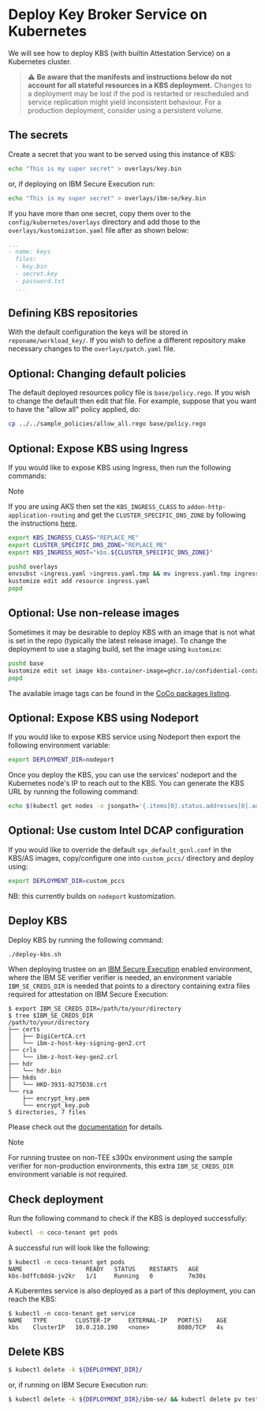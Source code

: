 # Deploy Key Broker Service on Kubernetes

We will see how to deploy KBS (with builtin Attestation Service) on a Kubernetes cluster.

> :warning: **Be aware that the manifests and instructions below do not account for all stateful resources in a KBS deployment.** Changes to a deployment may be lost if the pod is restarted or rescheduled and service replication might yield inconsistent behaviour. For a production deployment, consider using a persistent volume.

## The secrets

Create a secret that you want to be served using this instance of KBS:

```bash
echo "This is my super secret" > overlays/key.bin
```
or, if deploying on IBM Secure Execution run:
```bash
echo "This is my super secret" > overlays/ibm-se/key.bin
```

If you have more than one secret, copy them over to the `config/kubernetes/overlays` directory and add those to the `overlays/kustomization.yaml` file after as shown below:

```yaml
...
- name: keys
  files:
  - key.bin
  - secret.key
  - password.txt
  ...
```

## Defining KBS repositories

With the default configuration the keys will be stored in `reponame/workload_key/`. If you wish to define a different repository make necessary changes to the `overlays/patch.yaml` file.

## Optional: Changing default policies

The default deployed resources policy file is `base/policy.rego`. If you wish to change the default then edit that file. For example, suppose that you want to have the "allow all" policy applied, do:

```bash
cp ../../sample_policies/allow_all.rego base/policy.rego
```

## Optional: Expose KBS using Ingress

If you would like to expose KBS using Ingress, then run the following commands:

> [!NOTE]
> If you are using AKS then set the `KBS_INGRESS_CLASS` to `addon-http-application-routing` and get the `CLUSTER_SPECIFIC_DNS_ZONE` by following the instructions [here](https://learn.microsoft.com/en-us/azure/aks/http-application-routing#enable-http-application-routing).

```bash
export KBS_INGRESS_CLASS="REPLACE_ME"
export CLUSTER_SPECIFIC_DNS_ZONE="REPLACE_ME"
export KBS_INGRESS_HOST="kbs.${CLUSTER_SPECIFIC_DNS_ZONE}"

pushd overlays
envsubst <ingress.yaml >ingress.yaml.tmp && mv ingress.yaml.tmp ingress.yaml
kustomize edit add resource ingress.yaml
popd
```

## Optional: Use non-release images

Sometimes it may be desirable to deploy KBS with an image that is not what is set in the repo (typically
the latest release image). To change the deployment to use a staging build, set the image using `kustomize`:

```bash
pushd base
kustomize edit set image kbs-container-image=ghcr.io/confidential-containers/staged-images/kbs:65ee7e1acccd13dcb515058e71c5f8bfb4281e35
popd
```

The available image tags can be found in the [CoCo packages listing](https://github.com/orgs/confidential-containers/packages?repo_name=trustee).

## Optional: Expose KBS using Nodeport

If you would like to expose KBS service using Nodeport then export the following environment variable:

```bash
export DEPLOYMENT_DIR=nodeport
```

Once you deploy the KBS, you can use the services' nodeport and the Kubernetes node's IP to reach out to the KBS. You can generate the KBS URL by running the following command:

```bash
echo $(kubectl get nodes -o jsonpath='{.items[0].status.addresses[0].address}'):$(kubectl get svc kbs -n coco-tenant -o jsonpath='{.spec.ports[0].nodePort}')
```

## Optional: Use custom Intel DCAP configuration

If you would like to override the default `sgx_default_qcnl.conf` in the KBS/AS images, copy/configure one into `custom_pccs/` directory and deploy using:

```bash
export DEPLOYMENT_DIR=custom_pccs
```

NB: this currently builds on `nodeport` kustomization.

## Deploy KBS

Deploy KBS by running the following command:

```bash
./deploy-kbs.sh
```

When deploying trustee on an [IBM Secure Execution](https://www.ibm.com/docs/en/linux-on-systems?topic=management-secure-execution)
enabled environment, where the IBM SE verifier verifier is needed,
an environment variable `IBM_SE_CREDS_DIR` is needed that points to a directory containing extra files required for
attestation on IBM Secure Execution:

```
$ export IBM_SE_CREDS_DIR=/path/to/your/directory
$ tree $IBM_SE_CREDS_DIR
/path/to/your/directory
├── certs
│   ├── DigiCertCA.crt
│   └── ibm-z-host-key-signing-gen2.crt
├── crls
│   └── ibm-z-host-key-gen2.crl
├── hdr
│   └── hdr.bin
├── hkds
│   └── HKD-3931-0275D38.crt
└── rsa
    ├── encrypt_key.pem
    └── encrypt_key.pub
5 directories, 7 files
```

Please check out the [documentation](https://github.com/confidential-containers/trustee/tree/main/deps/verifier/src/se) for details.

> [!NOTE]
> For running trustee on non-TEE s390x environment using the sample verifier for non-production environments, this extra
> `IBM_SE_CREDS_DIR` environment variable is not required.

## Check deployment

Run the following command to check if the KBS is deployed successfully:

```bash
kubectl -n coco-tenant get pods
```

A successful run will look like the following:

```console
$ kubectl -n coco-tenant get pods
NAME                  READY   STATUS    RESTARTS   AGE
kbs-bdffc8dd4-jv2kr   1/1     Running   0          7m30s
```

A Kuberentes service is also deployed as a part of this deployment, you can reach the KBS:

```console
$ kubectl -n coco-tenant get service
NAME   TYPE        CLUSTER-IP     EXTERNAL-IP   PORT(S)    AGE
kbs    ClusterIP   10.0.210.190   <none>        8080/TCP   4s
```

## Delete KBS

```bash
$ kubectl delete -k ${DEPLOYMENT_DIR}/
```
or, if running on IBM Secure Execution run:
```bash
$ kubectl delete -k ${DEPLOYMENT_DIR}/ibm-se/ && kubectl delete pv test-local-pv
```
